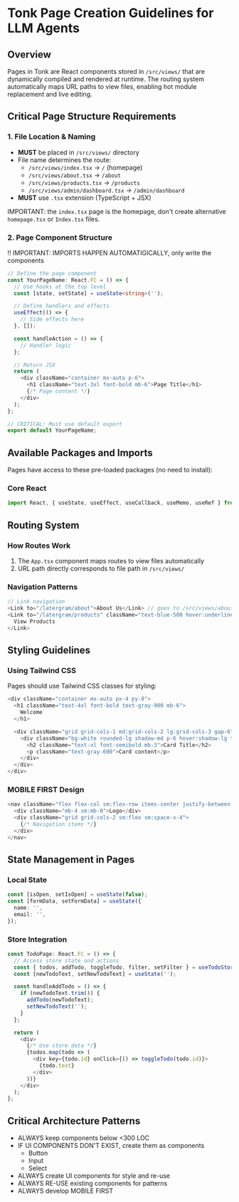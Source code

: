 # Tonk Page Creation Guidelines for LLM Agents

## Overview

Pages in Tonk are React components stored in `/src/views/` that are dynamically compiled and
rendered at runtime. The routing system automatically maps URL paths to view files, enabling hot
module replacement and live editing.

## Critical Page Structure Requirements

### 1. File Location & Naming

- **MUST** be placed in `/src/views/` directory
- File name determines the route:
  - `/src/views/index.tsx` → `/` (homepage)
  - `/src/views/about.tsx` → `/about`
  - `/src/views/products.tsx` → `/products`
  - `/src/views/admin/dashboard.tsx` → `/admin/dashboard`
- **MUST** use `.tsx` extension (TypeScript + JSX)

IMPORTANT: the `index.tsx` page is the homepage, don't create alternative `homepage.tsx` or
`Index.tsx` files.

### 2. Page Component Structure

!! IMPORTANT: IMPORTS HAPPEN AUTOMATIGICALLY, only write the components

```typescript
// Define the page component
const YourPageName: React.FC = () => {
  // Use hooks at the top level
  const [state, setState] = useState<string>('');

  // Define handlers and effects
  useEffect(() => {
    // Side effects here
  }, []);

  const handleAction = () => {
    // Handler logic
  };

  // Return JSX
  return (
    <div className="container mx-auto p-6">
      <h1 className="text-3xl font-bold mb-6">Page Title</h1>
      {/* Page content */}
    </div>
  );
};

// CRITICAL: Must use default export
export default YourPageName;
```

## Available Packages and Imports

Pages have access to these pre-loaded packages (no need to install):

### Core React

```typescript
import React, { useState, useEffect, useCallback, useMemo, useRef } from 'react';
```

## Routing System

### How Routes Work

1. The `App.tsx` component maps routes to view files automatically
2. URL path directly corresponds to file path in `/src/views/`

### Navigation Patterns

```typescript
// Link navigation
<Link to="/latergram/about">About Us</Link> // goes to /src/views/about.tsx
<Link to="/latergram/products" className="text-blue-500 hover:underline">
  View Products
</Link>
```

## Styling Guidelines

### Using Tailwind CSS

Pages should use Tailwind CSS classes for styling:

```typescript
<div className="container mx-auto px-4 py-8">
  <h1 className="text-4xl font-bold text-gray-900 mb-6">
    Welcome
  </h1>

  <div className="grid grid-cols-1 md:grid-cols-2 lg:grid-cols-3 gap-6">
    <div className="bg-white rounded-lg shadow-md p-6 hover:shadow-lg transition-shadow">
      <h2 className="text-xl font-semibold mb-3">Card Title</h2>
      <p className="text-gray-600">Card content</p>
    </div>
  </div>
</div>
```

### MOBILE FIRST Design

```typescript
<nav className="flex flex-col sm:flex-row items-center justify-between p-4">
  <div className="mb-4 sm:mb-0">Logo</div>
  <div className="grid grid-cols-2 sm:flex sm:space-x-4">
    {/* Navigation items */}
  </div>
</nav>
```

## State Management in Pages

### Local State

```typescript
const [isOpen, setIsOpen] = useState(false);
const [formData, setFormData] = useState({
  name: '',
  email: '',
});
```

### Store Integration

```typescript
const TodoPage: React.FC = () => {
  // Access store state and actions
  const { todos, addTodo, toggleTodo, filter, setFilter } = useTodoStore();
  const [newTodoText, setNewTodoText] = useState('');

  const handleAddTodo = () => {
    if (newTodoText.trim()) {
      addTodo(newTodoText);
      setNewTodoText('');
    }
  };

  return (
    <div>
      {/* Use store data */}
      {todos.map(todo => (
        <div key={todo.id} onClick={() => toggleTodo(todo.id)}>
          {todo.text}
        </div>
      ))}
    </div>
  );
};
```

## Critical Architecture Patterns

- ALWAYS keep components below <300 LOC
- IF UI COMPONENTS DON'T EXIST, create them as components
  - Button
  - Input
  - Select
- ALWAYS create UI components for style and re-use
- ALWAYS RE-USE existing components for patterns
- ALWAYS develop MOBILE FIRST
